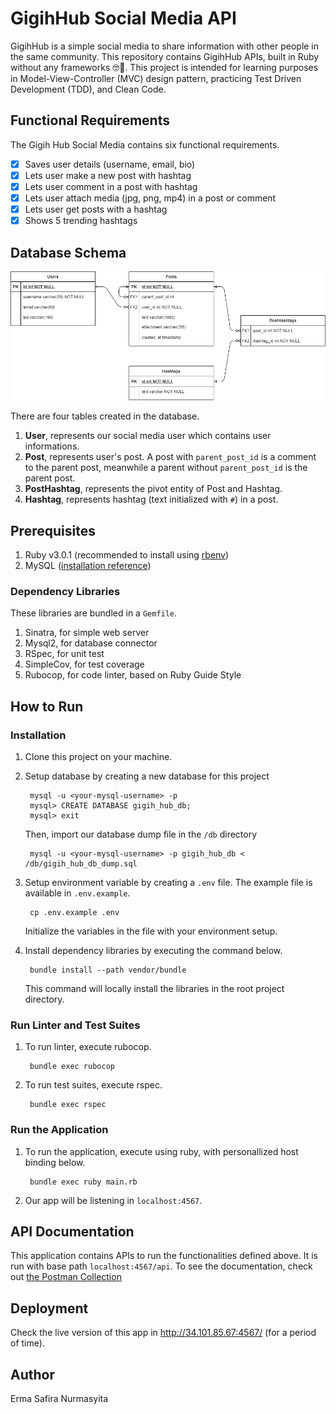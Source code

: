 # GigihHub Social Media API

GigihHub is a simple social media to share information with other people in the same community. This repository contains GigihHub APIs, built in Ruby without any frameworks 🤓🚀. This project is intended for learning purposes in Model-View-Controller (MVC) design pattern, practicing Test Driven Development (TDD), and Clean Code.

## Functional Requirements

The Gigih Hub Social Media contains six functional requirements.

- [x] Saves user details (username, email, bio)
- [x] Lets user make a new post with hashtag
- [x] Lets user comment in a post with hashtag
- [x] Lets user attach media (jpg, png, mp4) in a post or comment
- [x] Lets user get posts with a hashtag
- [x] Shows 5 trending hashtags

## Database Schema
![ER Diagram](/docs/ERD.png)

There are four tables created in the database.

1. **User**, represents our social media user which contains user informations.
2. **Post**, represents user's post. A post with `parent_post_id` is a comment to the parent post, meanwhile a parent without `parent_post_id` is the parent post.
3. **PostHashtag**, represents the pivot entity of Post and Hashtag.
3. **Hashtag**, represents hashtag (text initialized with `#`) in a post.

## Prerequisites
1. Ruby v3.0.1 (recommended to install using [rbenv](https://github.com/rbenv/rbenv#installation))
2. MySQL ([installation reference](https://www.digitalocean.com/community/tutorials/how-to-install-mysql-on-ubuntu-20-04))

### Dependency Libraries
These libraries are bundled in a `Gemfile`.

1. Sinatra, for simple web server
2. Mysql2, for database connector
3. RSpec, for unit test
4. SimpleCov, for test coverage
5. Rubocop, for code linter, based on Ruby Guide Style

## How to Run
### Installation

1. Clone this project on your machine.
2. Setup database by creating a new database for this project

        mysql -u <your-mysql-username> -p
        mysql> CREATE DATABASE gigih_hub_db;
        mysql> exit
    
    Then, import our database dump file in the `/db` directory

        mysql -u <your-mysql-username> -p gigih_hub_db < /db/gigih_hub_db_dump.sql

3. Setup environment variable by creating a `.env` file. The example file is available in `.env.example`.

        cp .env.example .env

    Initialize the variables in the file with your environment setup.

4. Install dependency libraries by executing the command below.

        bundle install --path vendor/bundle

   This command will locally install the libraries in the root project directory.

### Run Linter and Test Suites

1. To run linter, execute rubocop.

        bundle exec rubocop

2. To run test suites, execute rspec.

        bundle exec rspec

### Run the Application

1. To run the application, execute using ruby, with personallized host binding below.

        bundle exec ruby main.rb

2. Our app will be listening in `localhost:4567`.

## API Documentation

This application contains APIs to run the functionalities defined above. It is run with base path `localhost:4567/api`. To see the documentation, check out [the Postman Collection](docs/GigihHub-API.postman_collection.json)

## Deployment

Check the live version of this app in http://34.101.85.67:4567/ (for a period of time).

## Author

Erma Safira Nurmasyita